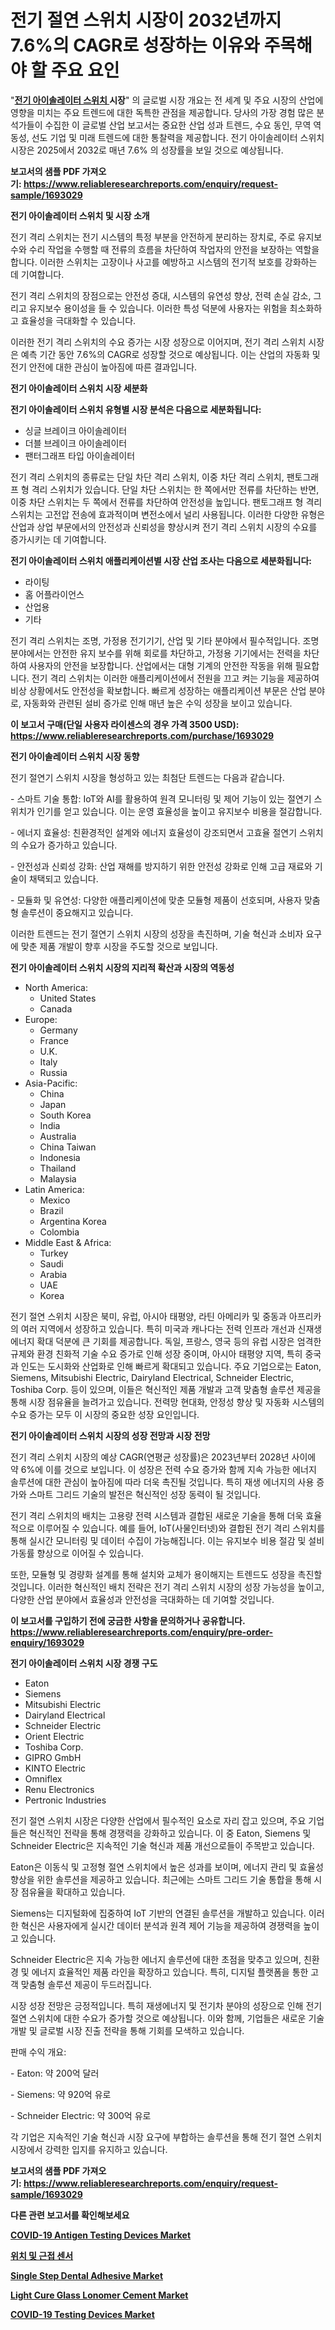 <p><h1>전기 절연 스위치 시장이 2032년까지 7.6%의 CAGR로 성장하는 이유와 주목해야 할 주요 요인</h1></p><p>"<strong><a href="https://www.reliableresearchreports.com/electrical-isolator-switches-r1693029?utm_campaign=106&utm_medium=7&utm_source=Github&utm_content=ia&utm_term=05032025&utm_id=electrical-isolator-switches">전기 아이솔레이터 스위치&nbsp;</a></strong><strong>시장</strong>" 의 글로벌 시장 개요는 전 세계 및 주요 시장의 산업에 영향을 미치는 주요 트렌드에 대한 독특한 관점을 제공합니다. 당사의 가장 경험 많은 분석가들이 수집한 이 글로벌 산업 보고서는 중요한 산업 성과 트렌드, 수요 동인, 무역 역동성, 선도 기업 및 미래 트렌드에 대한 통찰력을 제공합니다. 전기 아이솔레이터 스위치 시장은 2025에서 2032로 매년 7.6% 의 성장률을 보일 것으로 예상됩니다.&nbsp;</p>
<p><strong>보고서의 샘플 PDF 가져오기:&nbsp;<a href="https://www.reliableresearchreports.com/enquiry/request-sample/1693029?utm_campaign=106&utm_medium=7&utm_source=Github&utm_content=ia&utm_term=05032025&utm_id=electrical-isolator-switches">https://www.reliableresearchreports.com/enquiry/request-sample/1693029</a></strong></p>
<p><strong>전기 아이솔레이터 스위치 및 시장 소개</strong></p>
<p><p>전기 격리 스위치는 전기 시스템의 특정 부분을 안전하게 분리하는 장치로, 주로 유지보수와 수리 작업을 수행할 때 전류의 흐름을 차단하여 작업자의 안전을 보장하는 역할을 합니다. 이러한 스위치는 고장이나 사고를 예방하고 시스템의 전기적 보호를 강화하는 데 기여합니다. </p><p>전기 격리 스위치의 장점으로는 안전성 증대, 시스템의 유연성 향상, 전력 손실 감소, 그리고 유지보수 용이성을 들 수 있습니다. 이러한 특성 덕분에 사용자는 위험을 최소화하고 효율성을 극대화할 수 있습니다. </p><p>이러한 전기 격리 스위치의 수요 증가는 시장 성장으로 이어지며, 전기 격리 스위치 시장은 예측 기간 동안 7.6%의 CAGR로 성장할 것으로 예상됩니다. 이는 산업의 자동화 및 전기 안전에 대한 관심이 높아짐에 따른 결과입니다.</p></p>
<p><strong>전기 아이솔레이터 스위치 시장 세분화</strong></p>
<p><strong>전기 아이솔레이터 스위치 유형별 시장 분석은 다음으로 세분화됩니다:</strong></p>
<p><ul><li>싱글 브레이크 아이솔레이터</li><li>더블 브레이크 아이솔레이터</li><li>팬터그래프 타입 아이솔레이터</li></ul></p>
<p><p>전기 격리 스위치의 종류로는 단일 차단 격리 스위치, 이중 차단 격리 스위치, 팬토그래프 형 격리 스위치가 있습니다. 단일 차단 스위치는 한 쪽에서만 전류를 차단하는 반면, 이중 차단 스위치는 두 쪽에서 전류를 차단하여 안전성을 높입니다. 팬토그래프 형 격리 스위치는 고전압 전송에 효과적이며 변전소에서 널리 사용됩니다. 이러한 다양한 유형은 산업과 상업 부문에서의 안전성과 신뢰성을 향상시켜 전기 격리 스위치 시장의 수요를 증가시키는 데 기여합니다.</p></p>
<p><strong>전기 아이솔레이터 스위치 애플리케이션별 시장 산업 조사는 다음으로 세분화됩니다:</strong></p>
<p><ul><li>라이팅</li><li>홈 어플라이언스</li><li>산업용</li><li>기타</li></ul></p>
<p><p>전기 격리 스위치는 조명, 가정용 전기기기, 산업 및 기타 분야에서 필수적입니다. 조명 분야에서는 안전한 유지 보수를 위해 회로를 차단하고, 가정용 기기에서는 전력을 차단하여 사용자의 안전을 보장합니다. 산업에서는 대형 기계의 안전한 작동을 위해 필요합니다. 전기 격리 스위치는 이러한 애플리케이션에서 전원을 끄고 켜는 기능을 제공하여 비상 상황에서도 안전성을 확보합니다. 빠르게 성장하는 애플리케이션 부문은 산업 분야로, 자동화와 관련된 설비 증가로 인해 매년 높은 수익 성장을 보이고 있습니다.</p></p>
<p><strong>이 보고서 구매(단일 사용자 라이센스의 경우 가격 3500 USD): <a href="https://www.reliableresearchreports.com/purchase/1693029?utm_campaign=106&utm_medium=7&utm_source=Github&utm_content=ia&utm_term=05032025&utm_id=electrical-isolator-switches">https://www.reliableresearchreports.com/purchase/1693029</a></strong></p>
<p><strong>전기 아이솔레이터 스위치 시장 동향</strong></p>
<p><p>전기 절연기 스위치 시장을 형성하고 있는 최첨단 트렌드는 다음과 같습니다.</p><p>- 스마트 기술 통합: IoT와 AI를 활용하여 원격 모니터링 및 제어 기능이 있는 절연기 스위치가 인기를 얻고 있습니다. 이는 운영 효율성을 높이고 유지보수 비용을 절감합니다.</p><p>- 에너지 효율성: 친환경적인 설계와 에너지 효율성이 강조되면서 고효율 절연기 스위치의 수요가 증가하고 있습니다.</p><p>- 안전성과 신뢰성 강화: 산업 재해를 방지하기 위한 안전성 강화로 인해 고급 재료와 기술이 채택되고 있습니다. </p><p>- 모듈화 및 유연성: 다양한 애플리케이션에 맞춘 모듈형 제품이 선호되며, 사용자 맞춤형 솔루션이 중요해지고 있습니다.</p><p>이러한 트렌드는 전기 절연기 스위치 시장의 성장을 촉진하며, 기술 혁신과 소비자 요구에 맞춘 제품 개발이 향후 시장을 주도할 것으로 보입니다.</p></p>
<p><strong>전기 아이솔레이터 스위치 시장의 지리적 확산과 시장의 역동성</strong></p>
<p><ul>
    <li>
        North America:
        <ul>
            <li>United States</li>
            <li>Canada</li>
        </ul>
    </li>
    <li>
        Europe:
        <ul>
            <li>Germany</li>
            <li>France</li>
            <li>U.K.</li>
            <li>Italy</li>
            <li>Russia</li>
        </ul>
    </li>
    <li>
        Asia-Pacific:
        <ul>
            <li>China</li>
            <li>Japan</li>
            <li>South Korea</li>
            <li>India</li>
            <li>Australia</li>
            <li>China Taiwan</li>
            <li>Indonesia</li>
            <li>Thailand</li>
            <li>Malaysia</li>
        </ul>
    </li>
    <li>
        Latin America:
        <ul>
            <li>Mexico</li>
            <li>Brazil</li>
            <li>Argentina Korea</li>
            <li>Colombia</li>
        </ul>
    </li>
    <li>
        Middle East & Africa:
        <ul>
            <li>Turkey</li>
            <li>Saudi</li>
            <li>Arabia</li>
            <li>UAE</li>
            <li>Korea</li>
        </ul>
    </li>
    </ul></p>
<p><p>전기 절연 스위치 시장은 북미, 유럽, 아시아 태평양, 라틴 아메리카 및 중동과 아프리카의 여러 지역에서 성장하고 있습니다. 특히 미국과 캐나다는 전력 인프라 개선과 신재생 에너지 확대 덕분에 큰 기회를 제공합니다. 독일, 프랑스, 영국 등의 유럽 시장은 엄격한 규제와 환경 친화적 기술 수요 증가로 인해 성장 중이며, 아시아 태평양 지역, 특히 중국과 인도는 도시화와 산업화로 인해 빠르게 확대되고 있습니다. 주요 기업으로는 Eaton, Siemens, Mitsubishi Electric, Dairyland Electrical, Schneider Electric, Toshiba Corp. 등이 있으며, 이들은 혁신적인 제품 개발과 고객 맞춤형 솔루션 제공을 통해 시장 점유율을 늘려가고 있습니다. 전력망 현대화, 안정성 향상 및 자동화 시스템의 수요 증가는 모두 이 시장의 중요한 성장 요인입니다.</p></p>
<p><strong>전기 아이솔레이터 스위치 시장의 성장 전망과 시장 전망</strong></p>
<p><p>전기 격리 스위치 시장의 예상 CAGR(연평균 성장률)은 2023년부터 2028년 사이에 약 6%에 이를 것으로 보입니다. 이 성장은 전력 수요 증가와 함께 지속 가능한 에너지 솔루션에 대한 관심이 높아짐에 따라 더욱 촉진될 것입니다. 특히 재생 에너지의 사용 증가와 스마트 그리드 기술의 발전은 혁신적인 성장 동력이 될 것입니다.</p><p>전기 격리 스위치의 배치는 고용량 전력 시스템과 결합된 새로운 기술을 통해 더욱 효율적으로 이루어질 수 있습니다. 예를 들어, IoT(사물인터넷)와 결합된 전기 격리 스위치를 통해 실시간 모니터링 및 데이터 수집이 가능해집니다. 이는 유지보수 비용 절감 및 설비 가동률 향상으로 이어질 수 있습니다.</p><p>또한, 모듈형 및 경량화 설계를 통해 설치와 교체가 용이해지는 트렌드도 성장을 촉진할 것입니다. 이러한 혁신적인 배치 전략은 전기 격리 스위치 시장의 성장 가능성을 높이고, 다양한 산업 분야에서 효율성과 안전성을 극대화하는 데 기여할 것입니다.</p></p>
<p><strong>이 보고서를 구입하기 전에 궁금한 사항을 문의하거나 공유합니다. <a href="https://www.reliableresearchreports.com/enquiry/pre-order-enquiry/1693029?utm_campaign=106&utm_medium=7&utm_source=Github&utm_content=ia&utm_term=05032025&utm_id=electrical-isolator-switches">https://www.reliableresearchreports.com/enquiry/pre-order-enquiry/1693029</a></strong></p>
<p><strong>전기 아이솔레이터 스위치 시장 경쟁 구도</strong></p>
<p><ul><li>Eaton</li><li>Siemens</li><li>Mitsubishi Electric</li><li>Dairyland Electrical</li><li>Schneider Electric</li><li>Orient Electric</li><li>Toshiba Corp.</li><li>GIPRO GmbH</li><li>KINTO Electric</li><li>Omniflex</li><li>Renu Electronics</li><li>Pertronic Industries</li></ul></p>
<p><p>전기 절연 스위치 시장은 다양한 산업에서 필수적인 요소로 자리 잡고 있으며, 주요 기업들은 혁신적인 전략을 통해 경쟁력을 강화하고 있습니다. 이 중 Eaton, Siemens 및 Schneider Electric은 지속적인 기술 혁신과 제품 개선으로들이 주목받고 있습니다.</p><p>Eaton은 이동식 및 고정형 절연 스위치에서 높은 성과를 보이며, 에너지 관리 및 효율성 향상을 위한 솔루션을 제공하고 있습니다. 최근에는 스마트 그리드 기술 통합을 통해 시장 점유율을 확대하고 있습니다.</p><p>Siemens는 디지털화에 집중하여 IoT 기반의 연결된 솔루션을 개발하고 있습니다. 이러한 혁신은 사용자에게 실시간 데이터 분석과 원격 제어 기능을 제공하여 경쟁력을 높이고 있습니다.</p><p>Schneider Electric은 지속 가능한 에너지 솔루션에 대한 초점을 맞추고 있으며, 친환경 및 에너지 효율적인 제품 라인을 확장하고 있습니다. 특히, 디지털 플랫폼을 통한 고객 맞춤형 솔루션 제공이 두드러집니다.</p><p>시장 성장 전망은 긍정적입니다. 특히 재생에너지 및 전기차 분야의 성장으로 인해 전기 절연 스위치에 대한 수요가 증가할 것으로 예상됩니다. 이와 함께, 기업들은 새로운 기술 개발 및 글로벌 시장 진출 전략을 통해 기회를 모색하고 있습니다.</p><p>판매 수익 개요:</p><p>- Eaton: 약 200억 달러</p><p>- Siemens: 약 920억 유로</p><p>- Schneider Electric: 약 300억 유로</p><p>각 기업은 지속적인 기술 혁신과 시장 요구에 부합하는 솔루션을 통해 전기 절연 스위치 시장에서 강력한 입지를 유지하고 있습니다.</p></p>
<p><strong>보고서의 샘플 PDF 가져오기:&nbsp;<a href="https://www.reliableresearchreports.com/enquiry/request-sample/1693029?utm_campaign=106&utm_medium=7&utm_source=Github&utm_content=ia&utm_term=05032025&utm_id=electrical-isolator-switches">https://www.reliableresearchreports.com/enquiry/request-sample/1693029</a></strong></p>
<p><strong></strong></p>
<p><strong></strong></p>
<p><strong></strong></p>
<p><strong></strong></p>
<p><strong>다른 관련 보고서를 확인해보세요</strong></p>
<p><strong><p><a href="https://github.com/reahmmunises/Market-Research-Report-List-1/blob/main/covid-19-antigen-testing-devices-market.md?utm_campaign=106&utm_medium=7&utm_source=Github&utm_content=ia&utm_term=05032025&utm_id=electrical-isolator-switches">COVID-19 Antigen Testing Devices Market</a></p><p><a href="https://github.com/sougarounis/Market-Research-Report-List-7/blob/main/532113641541.md?utm_campaign=106&utm_medium=7&utm_source=Github&utm_content=ia&utm_term=05032025&utm_id=electrical-isolator-switches">위치 및 근접 센서</a></p><p><a href="https://github.com/latzerelfigo48/Market-Research-Report-List-1/blob/main/single-step-dental-adhesive-market.md?utm_campaign=106&utm_medium=7&utm_source=Github&utm_content=ia&utm_term=05032025&utm_id=electrical-isolator-switches">Single Step Dental Adhesive Market</a></p><p><a href="https://github.com/moratronak3q/Market-Research-Report-List-1/blob/main/light-cure-glass-lonomer-cement-market.md?utm_campaign=106&utm_medium=7&utm_source=Github&utm_content=ia&utm_term=05032025&utm_id=electrical-isolator-switches">Light Cure Glass Lonomer Cement Market</a></p><p><a href="https://github.com/jugutstam/Market-Research-Report-List-1/blob/main/covid-19-testing-devices-market.md?utm_campaign=106&utm_medium=7&utm_source=Github&utm_content=ia&utm_term=05032025&utm_id=electrical-isolator-switches">COVID-19 Testing Devices Market</a></p></strong></p>
<p></p>